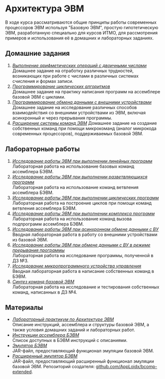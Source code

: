 # Архитектура ЭВМ

В ходе курса рассматриваются общие принципы работы современных процессоров ЭВМ используя "Базовую ЭВМ", простую гипотетическую ЭВМ, разработанную специально для курсов ИТМО, для рассмотрения примеров и использования её в домашних и лабораторных заданиях.

## Домашние задания

1. _[Выполнение арифметических операций с двоичными числами](./homeworks/hwk-1/README.md)_  
   Домашнее задание на отработку различных трудностей, возникающих при работе с числами в различных системах счисления и формах записи.
2. _[Программирование циклических алгоритмов](./homeworks/hwk-2/README.md)_  
   Домашнее задание на практику написания программ на ассемблере базовой ЭВМ с циклами.
3. _[Программирование обмена данными с внешними устройствами](./homeworks/hwk-3/README.md)_  
   Домашнее задание на исследование различных способов взаимодействия со внешними устройствами из ЭВМ, включая асинхронный и через прерывания программы.
4. _[Расширение системы команд ЭВМ](./homeworks/hwk-4/README.md)_
   Домашнее задание на создание собственных команд при помощи микрокоманд (аналог микрокода современных процессоров), поддерживаемых базовой ЭВМ.

## Лабораторные работы

1. _[Исследование работы ЭВМ при выполнении линейных программ](./labs/lab-1/README.md)_  
   Лабораторная работа на использование базовых команд ассемблера БЭВМ.
2. _[Исследование работы ЭВМ при выполнении разветвляющихся программ](./labs/lab-2/README.md)_  
   Лабораторная работа на использование команд ветвления ассемблера БЭВМ.
3. _[Исследование работы ЭВМ при выполнении циклических программ](./labs/lab-3/README.md)_  
   Лабораторная работа на построение циклов при помощи команд ветвления ассемблера БЭВМ.
4. _[Исследование работы ЭВМ при выполнении комплекса программ](./labs/lab-4/README.md)_  
   Лабораторная работа на использование команд вызова подпрограмм ассемблера БЭВМ.
5. _[Исследование работы ЭВМ при асинхронном обмене данными с ВУ](./labs/lab-5/README.md)_  
   Вводная лабораторная работа в работу со внешними устройствами из базовой ЭВМ.
6. _[Исследование работы ЭВМ при обмене данными с ВУ в режиме прерывания программы](./labs/lab-6/README.md)_  
   Лабораторная работа на исследование программы, полученной в ДЗ №3.
7. _[Исследование микропрограммного устройства управления](./labs/lab-7/README.md)_  
   Вводная лабораторная работа в написание собственных команд в БЭВМ.
8. _[Синтез команд базовой ЭВМ](./labs/lab-8/README.md)_  
   Лабораторная работа на исследование и тестирования собственных команд, написанных в ДЗ №4.

## Материалы

- _[Лабораторный практикум по Архитектуре ЭВМ](./materials/%D0%9B%D0%B0%D0%B1%D0%BE%D1%80%D0%B0%D1%82%D0%BE%D1%80%D0%BD%D1%8B%D0%B9%20%D0%BF%D1%80%D0%B0%D0%BA%D1%82%D0%B8%D0%BA%D1%83%D0%BC%20%D0%BF%D0%BE%20%D0%90%D1%80%D1%85%D0%B8%D1%82%D0%B5%D0%BA%D1%82%D1%83%D1%80%D0%B5%20%D0%AD%D0%92%D0%9C.pdf)_  
  Описание инструкций, ассемблера и структуры базовой ЭВМ, а также условия домашних заданий и лабораторных работ.
- _[Инструкции ассемблера БЭВМ](./materials/instructions.png)_  
  Список доступных в БЭВМ инструкций с описаниями.
- _[Эмулятор БЭВМ](./materials/bcomp.jar)_  
  JAR-файл, предоставляющий функционал эмуляции базовой ЭВМ.
- _[Расширенный эмулятор БЭВМ](./materials/bcomp-e.jar)_  
  JAR-файл, предоставляющий расширенный функционал эмуляции базовой ЭВМ. Репозиторий создателя: [github.com/AppLoidx/bcomp-extended](https://github.com/AppLoidx/bcomp-extended).
